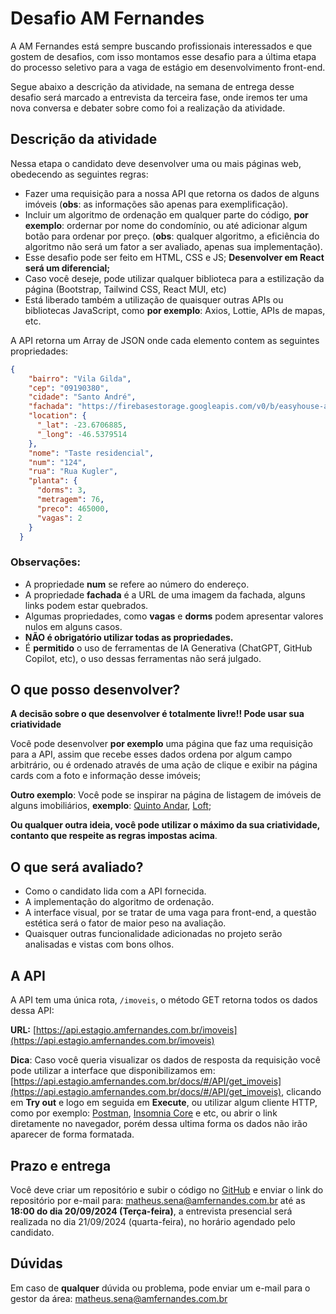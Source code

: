 # Desafio AM Fernandes

A AM Fernandes está sempre buscando profissionais interessados e que gostem de desafios, com isso montamos esse desafio para a última etapa do processo seletivo para a vaga de estágio em desenvolvimento front-end.

Segue abaixo a descrição da atividade, na semana de entrega desse desafio será marcado a entrevista da terceira fase, onde iremos ter uma nova conversa e debater sobre como foi a realização da atividade.  

## Descrição da atividade

Nessa etapa o candidato deve desenvolver uma ou mais páginas web, obedecendo as seguintes regras:

- Fazer uma requisição para a nossa API que retorna os dados de alguns imóveis (**obs**: as informações são apenas para exemplificação).
- Incluir um algoritmo de ordenação em qualquer parte do código, **por exemplo**: ordernar por nome do condomínio, ou até adicionar algum botão para ordenar por preço. (**obs**: qualquer algoritmo, a eficiência do algoritmo não será um fator a ser avaliado, apenas sua implementação).
- Esse desafio pode ser feito em HTML, CSS e JS; **Desenvolver em React será um diferencial;**
- Caso você deseje, pode utilizar qualquer biblioteca para a estilização da página (Bootstrap, Tailwind CSS, React MUI, etc)
- Está liberado também a utilização de quaisquer outras APIs ou bibliotecas JavaScript, como **por exemplo**: Axios, Lottie, APIs de mapas, etc.


A API retorna um Array de JSON onde cada elemento contem as seguintes propriedades:

```json
{
    "bairro": "Vila Gilda",
    "cep": "09190380",
    "cidade": "Santo André",
    "fachada": "https://firebasestorage.googleapis.com/v0/b/easyhouse-amf.appspot.com/o/taste.png?alt=media",
    "location": {
      "_lat": -23.6706885,
      "_long": -46.5379514
    },
    "nome": "Taste residencial",
    "num": "124",
    "rua": "Rua Kugler",
    "planta": {
      "dorms": 3,
      "metragem": 76,
      "preco": 465000,
      "vagas": 2
    }
  }
```

### Observações: 
- A propriedade **num** se refere ao número do endereço.
- A propriedade **fachada** é a URL de uma imagem da fachada, alguns links podem estar quebrados.
- Algumas propriedades, como **vagas** e **dorms** podem apresentar valores nulos em alguns casos.
- **NÃO é obrigatório utilizar todas as propriedades.** 
- É **permitido** o uso de ferramentas de IA Generativa (ChatGPT, GitHub Copilot, etc), o uso dessas ferramentas não será julgado.

## O que posso desenvolver?

**A decisão sobre o que desenvolver é totalmente livre!! Pode usar sua criatividade** 

Você pode desenvolver **por exemplo** uma página que faz uma requisição para a API, assim que recebe esses dados ordena por algum campo arbitrário, ou é ordenado através de uma ação de clique e exibir na página cards com a foto e informação desse imóveis;

**Outro exemplo**: Você pode se inspirar na página de listagem de imóveis de alguns imobiliários, **exemplo**: [Quinto Andar](https://www.quintoandar.com.br/), [Loft](https://loft.com.br/);

 **Ou qualquer outra ideia, você pode utilizar o máximo da sua criatividade, contanto que respeite as regras impostas acima**.

## O que será avaliado?

- Como o candidato lida com a API fornecida.
- A implementação do algoritmo de ordenação.
- A interface visual, por se tratar de uma vaga para front-end, a questão estética será o fator de maior peso na avaliação.
- Quaisquer outras funcionalidade adicionadas no projeto serão analisadas e vistas com bons olhos.

## A API

A API tem uma única rota, `/imoveis`, o método GET retorna todos os dados dessa API:

**URL:** [https://api.estagio.amfernandes.com.br/imoveis](https://api.estagio.amfernandes.com.br/imoveis)

**Dica**: Caso você queria visualizar os dados de resposta da requisição você pode utilizar a interface que disponibilizamos em: [https://api.estagio.amfernandes.com.br/docs/#/API/get_imoveis](https://api.estagio.amfernandes.com.br/docs/#/API/get_imoveis), clicando em **Try out** e logo em seguida em **Execute**, ou utilizar algum cliente HTTP, como por exemplo: [Postman](https://www.postman.com/), [Insomnia Core](https://insomnia.rest/) e etc, ou abrir o link diretamente no navegador, porém dessa ultima forma os dados não irão aparecer de forma formatada.

## Prazo e entrega

Você deve criar um repositório e subir o código no [GitHub](https://github.com) e enviar o link do repositório por e-mail para: matheus.sena@amfernandes.com.br até as **18:00 do dia 20/09/2024 (Terça-feira)**, a entrevista presencial será realizada no dia 21/09/2024 (quarta-feira), no horário agendado pelo candidato.

## Dúvidas
Em caso de **qualquer** dúvida ou problema, pode enviar um e-mail para o gestor da área: matheus.sena@amfernandes.com.br
